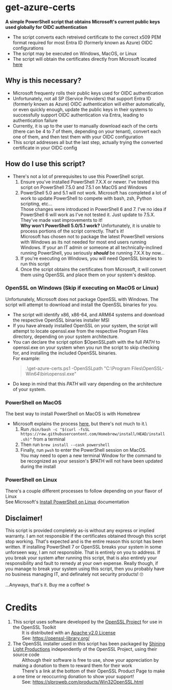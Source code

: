 # get-azure-certs
**A simple PowerShell script that obtains Microsoft's current public keys used globally for OIDC authentication**
* The script converts each retreived certificate to the correct x509 PEM format required for most Entra ID (formerly known as Azure) OIDC configurations
* The script may be executed on Windows, MacOS, or Linux
* The script will obtain the certificates directly from Microsoft located [here](https://login.microsoftonline.com/common/discovery/keys)

## Why is this necessary?
* Microsoft frequenty rolls their public keys used for OIDC authentication
* Unfortunately, not all SP (Service Providers) that support Entra ID (formerly known as Azure) OIDC authentication will either automatically, or even quickly enough, update the public keys in their systems to successfully support OIDC authentication via Entra, leading to authentication failure
* Currently, it is up to the user to manually download each of the certs (there can be 4 to 7 of them, depending on your tenant), convert each one of them, and then test them with your OIDC configuration
* This script addresses all but the last step, actually trying the converted certificate in your OIDC config

## How do I use this script?
* There's not a lot of prerequisites to use this PowerShell script.
  1. Ensure you've installed PowerShell 7.X.X or newer. I've tested this script on PowerShell 7.5.0 and 7.5.1 on MacOS and Windows
  2. PowerShell 5.0 and 5.1 will not work. Microsoft has completed a lot of work to update PowerShell to compete with bash, zsh, Python scripting, etc...\
     Those changes were introduced in PowerShell 6 and 7. I've no idea if PowerShell 6 will work as I've not tested it. Just update to 7.5.X. They've made vast improvements to it!\
     **Why won't PowerShell 5.0/5.1 work?** Unfortunately, it is unable to process portions of the script correctly. That's it!\
     Microsoft has chosen not to package the latest PowerShell versions with Windows as its not needed for most end users running Windows.
     If your an IT admin or someone at all technically-inclined running PowerShell, you seriously ***should*** be running 7.X.X by now...
  4. If you're executing on Windows, you will need OpenSSL binaries to run this script
  5. Once the script obtains the certificates from Microsoft, it will convert them using OpenSSL and place them on your system's desktop.

### OpenSSL on Windows (Skip if executing on MacOS or Linux)
Unfortunately, Microsoft does not package OpenSSL with Windows. The script will attempt to download and install the OpenSSL binaries for you.
* The script will identify x86, x86-64, and ARM64 systems and download the respective OpenSSL binaries installer MSI
* If you have already installed OpenSSL on your system, the script will attempt to locate openssl.exe from the respective Program Files directory, depending on your system architecture.
* You can declare the script option $OpenSSLpath with the full _PATH_ to openssl.exe on your system when you run the script to skip checking for, and installing the included OpenSSL binaries.\
  For example:
  > .\get-azure-certs.ps1 -OpenSSLpath "C:\Program Files\OpenSSL-Win64\bin\openssl.exe"
* Do keep in mind that this _PATH_ will vary depending on the architecture of your system.

### PowerShell on MacOS
The best way to install PowerShell on MacOS is with Homebrew
* Microsoft explains the process [here](https://learn.microsoft.com/en-us/powershell/scripting/install/installing-powershell-on-macos#install-the-latest-stable-release-of-powershell), but there's not much to it.\
  1. Run `/bin/bash -c "$(curl -fsSL https://raw.githubusercontent.com/Homebrew/install/HEAD/install.sh)"` from a terminal
  2. Then run `brew install --cask powershell`
  3. Finally, run `pwsh` to enter the PowerShell session on MacOS.\
     You may need to open a new terminal Window for the command to be recognized as your session's $PATH will not have been updated during the install

### PowerShell on Linux
There's a couple different processes to follow depending on your flavor of Linux\
See Microsoft's [Install PowerShell on Linux](https://learn.microsoft.com/en-us/powershell/scripting/install/installing-powershell-on-linux) documentation

## Disclaimer!
This script is provided completely as-is without any express or implied warranty. I am not responsible if the certificates obtained through this script stop working. That's expected and is the entire reason this script has been written. If installing PowerShell 7 or OpenSSL breaks your system in some unforseen way, I am not responsible. That is entirely on you to address. If you break your system after running this script, that is also entirely your responsibility and fault to remedy at your own expense. Really though, if you manage to break your system using this script, then you probably have no business managing IT, and definately not security products! 🙄





...Anyways, that's it. Buy me a coffee! ☕️

# Credits
1. This script uses software developed by the [OpenSSL Project](https://openssl-library.org/) for use in the OpenSSL Toolkit\
   &emsp;&emsp;It is distributed with an [Apache v2.0 License](https://opensource.org/license/apache-2-0)\
   &emsp;&emsp;See: https://openssl-library.org/
2. The OpenSSL installer used in this script has been packaged by [Shining Light Productions](https://slproweb.com/index.html) independently of the OpenSSL Project, using their source code\
   &emsp;&emsp;Although their software is free to use, show your appreciation by making a donation to them to reward them for their work\
   &emsp;&emsp;There's a link at the bottom of their OpenSSL Product Page to make a one time or reoccurring donation to show your support!\
   &emsp;&emsp;See: https://slproweb.com/products/Win32OpenSSL.html
